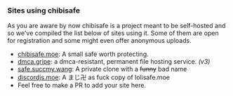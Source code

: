 ### Sites using chibisafe

As you are aware by now chibisafe is a project meant to be self-hosted and so we've compiled the list below of sites using it. Some of them are open for registration and some might even offer anonymous uploads.

- [chibisafe.moe](https://chibisafe.moe): A small safe worth protecting.
- [dmca.gripe](https://dmca.gripe): a dmca-resistant, permanent file hosting service. *(v3)*
- [safe.succmy.wang](https://safe.succmy.wang): A private clone with a ~~funny~~ bad name
- [discordjs.moe](https://discordjs.moe): A まじ卍 as fuck copy of lolisafe.moe
- Feel free to make a PR to add your site here.
